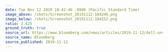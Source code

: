 ```yaml
---
date: Tue Nov 12 2019 18:42:46 -0800 (Pacific Standard Time)
image_above: /shots/Screenshot_20191112-184246.png
image_below: /shots/Screenshot_20191112-184252.png
ratio: 2.625
ground_truth: true
source_url: https://www.bloomberg.com/news/articles/2019-11-12/dell-unveils-subscription-model-to-counter-amazon-microsoft
source_name: Bloomberg
source_published: 2019-11-12
---
```

